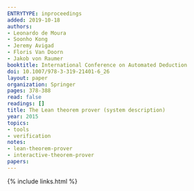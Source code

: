 ```yaml
---
ENTRYTYPE: inproceedings
added: 2019-10-18
authors:
- Leonardo de Moura
- Soonho Kong
- Jeremy Avigad
- Floris Van Doorn
- Jakob von Raumer
booktitle: International Conference on Automated Deduction
doi: 10.1007/978-3-319-21401-6_26
layout: paper
organization: Springer
pages: 378-388
read: false
readings: []
title: The Lean theorem prover (system description)
year: 2015
topics:
- tools
- verification
notes:
- lean-theorem-prover
- interactive-theorem-prover
papers:
---
```


{% include links.html %}
